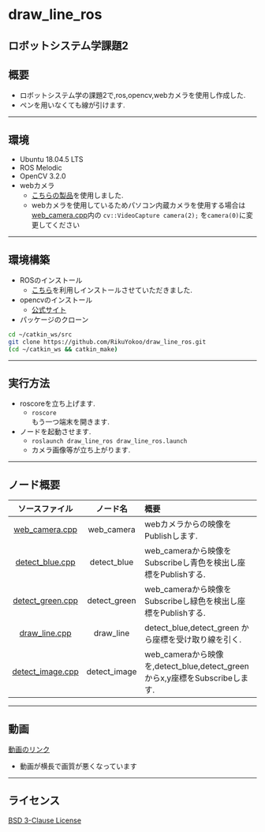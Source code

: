 # draw_line_ros
ロボットシステム学課題2
---
## 概要  
- ロボットシステム学の課題2で,ros,opencv,webカメラを使用し作成した.  
- ペンを用いなくても線が引けます.
---
## 環境  
- Ubuntu 18.04.5 LTS  
- ROS Melodic
- OpenCV 3.2.0  
- webカメラ 
  - [こちらの製品](http://www.sac-corp.jp/product/contents/actioncam/ac200.html)を使用しました.  
  - webカメラを使用しているためパソコン内蔵カメラを使用する場合は[web_camera.cpp](https://github.com/RikuYokoo/draw_line_ros/blob/main/src/web_camera.cpp)内の
  `cv::VideoCapture camera(2);`
  を`camera(0)`に変更してください  
---
## 環境構築  
- ROSのインストール
  - [こちら](https://github.com/ryuichiueda/ros_setup_scripts_Ubuntu18.04_desktop)を利用しインストールさせていただきました.  
- opencvのインストール  
  - [公式サイト](https://opencv.org/)  
- パッケージのクローン
```sh
cd ~/catkin_ws/src  
git clone https://github.com/RikuYokoo/draw_line_ros.git  
(cd ~/catkin_ws && catkin_make)  
```
---
## 実行方法
- roscoreを立ち上げます.
  - `roscore`  
もう一つ端末を開きます.  
- ノードを起動させます.
  - `roslaunch draw_line_ros draw_line_ros.launch`  
  - カメラ画像等が立ち上がります.  
---
## ノード概要
|ソースファイル|ノード名|概要|
|:--:|:--:|:--|
|[web_camera.cpp](https://github.com/RikuYokoo/draw_line_ros/blob/main/src/web_camera.cpp)|web_camera|webカメラからの映像をPublishします.|
|[detect_blue.cpp](https://github.com/RikuYokoo/draw_line_ros/blob/main/src/detect_blue.cpp)|detect_blue|web_cameraから映像をSubscribeし青色を検出し座標をPublishする.|
|[detect_green.cpp](https://github.com/RikuYokoo/draw_line_ros/blob/main/src/detect_green.cpp)|detect_green|web_cameraから映像をSubscribeし緑色を検出し座標をPublishする.|
|[draw_line.cpp](https://github.com/RikuYokoo/draw_line_ros/blob/main/src/draw_line.cpp)|draw_line|detect_blue,detect_green から座標を受け取り線を引く.|
|[detect_image.cpp](https://github.com/RikuYokoo/draw_line_ros/blob/main/src/detect_image.cpp)|detect_image|web_cameraから映像を,detect_blue,detect_greenからx,y座標をSubscribeします.|

---
## 動画
[動画のリンク](https://www.youtube.com/watch?v=3omE_8d17WQ)
 - 動画が横長で画質が悪くなっています

---
## ライセンス
[BSD 3-Clause License](https://github.com/RikuYokoo/draw_line_ros/blob/main/LICENSE)
